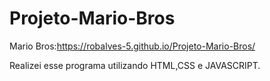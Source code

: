 # Projeto-Mario-Bros

Mario Bros:https://robalves-5.github.io/Projeto-Mario-Bros/

Realizei esse programa utilizando HTML,CSS e JAVASCRIPT.
